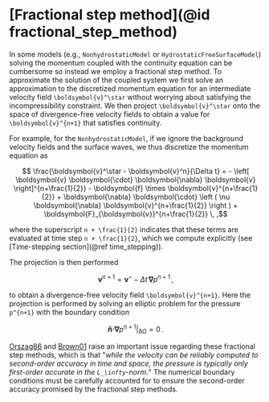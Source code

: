 # [Fractional step method](@id fractional_step_method)

In some models (e.g., `NonhydrostaticModel` or `HydrostaticFreeSurfaceModel`) solving the momentum
coupled with the continuity equation can be cumbersome so instead we employ a fractional step
method. To approximate the solution of the coupled system we first solve an approximation to
the discretized momentum equation for an intermediate velocity field ``\boldsymbol{v}^\star``
without worrying about satisfying the incompressibility constraint. We then project ``\boldsymbol{v}^\star``
onto the space of divergence-free velocity fields to obtain a value for ``\boldsymbol{v}^{n+1}``
that satisfies continuity.

For example, for the `NonhydrostaticModel`, if we ignore the background velocity fields and the
surface waves, we thus discretize the momentum equation as
```math
  \frac{\boldsymbol{v}^\star - \boldsymbol{v}^n}{\Delta t}
    = - \left[ \boldsymbol{v} \boldsymbol{\cdot} \boldsymbol{\nabla} \boldsymbol{v} \right]^{n+\frac{1}{2}}
      - \boldsymbol{f} \times \boldsymbol{v}^{n+\frac{1}{2}}
      + \boldsymbol{\nabla} \boldsymbol{\cdot} \left ( \nu \boldsymbol{\nabla} \boldsymbol{v}^{n+\frac{1}{2}} \right )
      + \boldsymbol{F}_{\boldsymbol{v}}^{n+\frac{1}{2}} \, ,
```
where the superscript ``n + \frac{1}{2}`` indicates that these terms are evaluated at time step
``n + \frac{1}{2}``, which we compute explicitly (see [Time-stepping section](@ref time_stepping)).

The projection is then performed
```math
   \boldsymbol{v}^{n+1} = \boldsymbol{v}^\star - \Delta t \, \boldsymbol{\nabla} p^{n+1} \, ,
```
to obtain a divergence-free velocity field ``\boldsymbol{v}^{n+1}``. Here the projection is performed by solving an elliptic
problem for the pressure ``p^{n+1}`` with the boundary condition
```math
  \boldsymbol{\hat{n}} \boldsymbol{\cdot} \boldsymbol{\nabla} p^{n+1} |_{\partial\Omega} = 0 \, .
```

[Orszag86](@citet) and [Brown01](@citet) raise an important issue regarding these fractional step
methods, which is that "*while the velocity can be reliably computed to second-order accuracy
in time and space, the pressure is typically only first-order accurate in the ``L_\infty``-norm.*"
The numerical boundary conditions must be carefully accounted for to ensure the second-order
accuracy promised by the fractional step methods.
